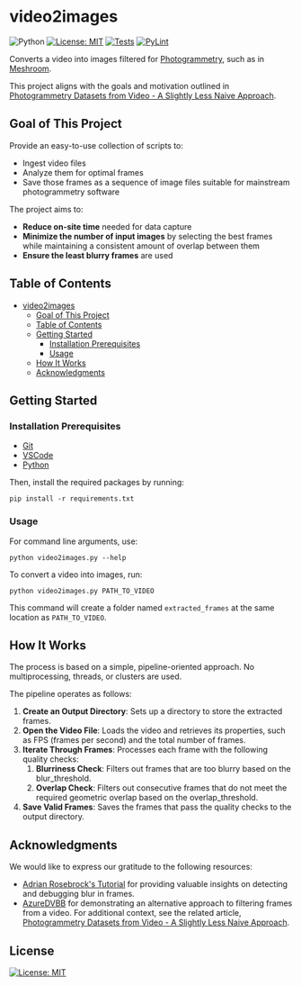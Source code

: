 # video2images

![Python](https://img.shields.io/badge/python-3.10+-blue)
[![License: MIT](https://img.shields.io/badge/License-MIT-yellow.svg)](https://opensource.org/licenses/MIT)
[![Tests](https://github.com/RobertHue/video2images/actions/workflows/ci-test.yml/badge.svg?branch=master)](https://github.com/RobertHue/video2images/actions/workflows/ci-test.yml)
[![PyLint](https://github.com/RobertHue/video2images/actions/workflows/pylint.yml/badge.svg?branch=master)](https://github.com/RobertHue/video2images/actions/workflows/pylint.yml)

Converts a video into images filtered for [Photogrammetry](https://en.wikipedia.org/wiki/Photogrammetry), such as in [Meshroom](https://github.com/alicevision/Meshroom).

This project aligns with the goals and motivation outlined in [Photogrammetry Datasets from Video - A Slightly Less Naive Approach](https://gist.github.com/AzureDVBB/49f5240faedc421e7c3939567eaddb59).

## Goal of This Project

Provide an easy-to-use collection of scripts to:

- Ingest video files
- Analyze them for optimal frames
- Save those frames as a sequence of image files suitable for mainstream photogrammetry software

The project aims to:

- **Reduce on-site time** needed for data capture
- **Minimize the number of input images** by selecting the best frames while maintaining a consistent amount of overlap between them
- **Ensure the least blurry frames** are used


## Table of Contents

- [video2images](#video2images)
  - [Goal of This Project](#goal-of-this-project)
  - [Table of Contents](#table-of-contents)
  - [Getting Started](#getting-started)
    - [Installation Prerequisites](#installation-prerequisites)
    - [Usage](#usage)
  - [How It Works](#how-it-works)
  - [Acknowledgments](#acknowledgments)

## Getting Started

### Installation Prerequisites

- [Git](https://git-scm.com/downloads)
- [VSCode](https://code.visualstudio.com/)
- [Python](https://www.python.org/)

Then, install the required packages by running:

  ```console
  pip install -r requirements.txt
  ```

### Usage

For command line arguments, use:

  ```console
  python video2images.py --help
  ```

To convert a video into images, run:

  ```console
  python video2images.py PATH_TO_VIDEO
  ```

This command will create a folder named `extracted_frames` at the same location as `PATH_TO_VIDEO`.

## How It Works

The process is based on a simple, pipeline-oriented approach. No multiprocessing, threads, or clusters are used.

The pipeline operates as follows:

1. **Create an Output Directory**: Sets up a directory to store the extracted frames.
2. **Open the Video File**: Loads the video and retrieves its properties, such as FPS (frames per second) and the total number of frames.
3. **Iterate Through Frames**: Processes each frame with the following quality checks:
   1. **Blurriness Check**: Filters out frames that are too blurry based on the blur_threshold.
   2. **Overlap Check**: Filters out consecutive frames that do not meet the required geometric overlap based on the overlap_threshold.
4. **Save Valid Frames**: Saves the frames that pass the quality checks to the output directory.

## Acknowledgments

We would like to express our gratitude to the following resources:

- [Adrian Rosebrock's Tutorial](https://pyimagesearch.com/2015/09/07/blur-detection-with-opencv/) for providing valuable insights on detecting and debugging blur in frames.
- [AzureDVBB](https://gist.github.com/AzureDVBB/) for demonstrating an alternative approach to filtering frames from a video. For additional context, see the related article, [Photogrammetry Datasets from Video - A Slightly Less Naive Approach](https://gist.github.com/AzureDVBB/49f5240faedc421e7c3939567eaddb59).

## License

[![License: MIT](https://img.shields.io/badge/License-MIT-yellow.svg)](https://opensource.org/licenses/MIT)

